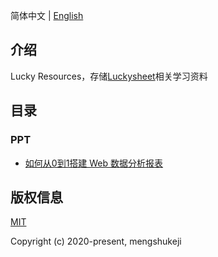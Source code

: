 简体中文 | [English](./README.md)

## 介绍
Lucky Resources，存储[Luckysheet](https://github.com/mengshukeji/Luckysheet)相关学习资料

## 目录

### PPT

- [如何从0到1搭建 Web 数据分析报表](./ppt/如何从0到1搭建%20Web%20数据分析报表.pptx)

## 版权信息
[MIT](http://opensource.org/licenses/MIT)

Copyright (c) 2020-present, mengshukeji

